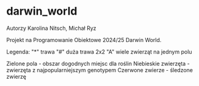 # darwin_world
Autorzy Karolina Nitsch, Michał Ryz

Projekt na Programowanie Obiektowe 2024/25 Darwin World.

Legenda:
 "*" trawa
 "#" duża trawa 2x2
 "A" wiele zwierząt na jednym polu

 Zielone pola - obszar dogodnych miejsc dla roślin
  Niebieskie zwierzęta - zwierzęta z najpopularniejszym genotypem
  Czerwone zwierze - śledzone zwierzę
